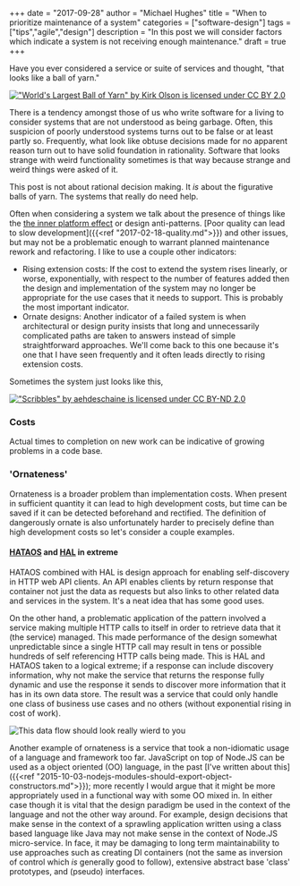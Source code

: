 +++
date = "2017-09-28"
author = "Michael Hughes"
title = "When to prioritize maintenance of a system"
categories = ["software-design"]
tags = ["tips","agile","design"]
description = "In this post we will consider factors which indicate a system is not receiving enough maintenance."
draft = true
+++

Have you ever considered a service or suite of services and thought, "that looks like a ball of yarn."

[!["World's Largest Ball of Yarn" by Kirk Olson is licensed under CC BY 2.0](/images/2017-09-28-when-to-replace/ball_of_yarn.jpg "A large ball of yarn")](https://www.flickr.com/photos/kirkols/4903201376/)

There is a tendency amongst those of us who write software for a living to consider systems that are not understood as being garbage. Often, this suspicion of poorly understood systems turns out to be false or at least partly so. Frequently, what look like obtuse decisions made for no apparent reason turn out to have solid foundation in rationality. Software that looks strange with weird functionality sometimes is that way because strange and weird things were asked of it.

This post is not about rational decision making. It _is_ about the figurative balls of yarn. The systems that really do need help.

Often when considering a system we talk about the presence of things like the [the inner platform effect][1] or design anti-patterns. [Poor quality can lead to slow development]({{<ref "2017-02-18-quality.md">}}) and other issues, but may not be a problematic enough to warrant planned maintenance rework and refactoring. I like to use a couple other indicators:

- Rising extension costs: If the cost to extend the system rises linearly, or worse, exponentially, with respect to the number of features added then the design and implementation of the system may no longer be appropriate for the use cases that it needs to support. This is probably the most important indicator. 
- Ornate designs: Another indicator of a failed system is when architectural or design purity insists that long and unnecessarily complicated paths are taken to answers instead of simple straightforward approaches. We'll come back to this one because it's one that I have seen frequently and it often leads directly to rising extension costs.

Sometimes the system just looks like this,

[!["Scribbles" by aehdeschaine is licensed under CC BY-ND 2.0](/images/2017-09-28-when-to-replace/scribbles.jpg "Scribbles")](https://www.flickr.com/photos/aehdeschaine/16909136481/in/photolist-rLcKaT-oSdj9V-5Rj8ob-4y7xFv-4dB8uh-3pGE8C-8Pp4Zx-a4G4Ur-8N89BM-4dnf4h-dsGw7z-8jBFuf-5JJMpy-5SG9B1-6VGEPU-4eMyog-3pGwhG-53K7N5-644Um5-psozDC-dxcdDP-k7pQiU-9HWsRj-3aEsKV-dgrBmY-3pBtZr-3pC6yF-dUjQJc-dq2qX-4dB6Cu-DoBbgi-7wyNuQ-f7bcFL-M5ChrA-TTroSk-XdK4cM-oCNPRH-8nyig6-5LWZRz-2SKpre-4prLPn-dmb7sW-qe7tXc-SLY9Pk-qma9U8-772peE-34Ydj3-nCKum-UTeecf-64ouCd)

### Costs ###

Actual times to completion on new work can be indicative of growing problems in a code base.

### 'Ornateness' ###

Ornateness is a broader problem than implementation costs. When present in
sufficient quantity it can lead to high development costs, but time can be saved if it can be detected beforehand and rectified. The definition of dangerously ornate is also unfortunately harder to precisely define than high development costs so let's consider a couple examples.

#### [HATAOS][2] and [HAL][3] in extreme ####

HATAOS combined with HAL is design approach for enabling self-discovery in HTTP web API clients. An API enables clients by return response that container not just the data as requests but also links to other related data and services in the system. It's a neat idea that has some good uses.

On the other hand, a problematic application of the pattern involved a service making multiple HTTP calls to itself in order to retrieve data that it (the service) managed. This made performance of the design somewhat unpredictable since a single HTTP call may result in tens or possible hundreds of self referencing HTTP calls being made. This is HAL and HATAOS taken to a logical extreme; if a response can include discovery information, why not make the service that returns the response fully dynamic and use the response it sends to discover more information that it has in its own data store. The result was a service that could only handle one class of business use cases and no others (without exponential rising in cost of work).

![This data flow should look really wierd to you](/images/2017-09-28-when-to-replace/self-ref-api.svg "Data flow diagram of a self-references API")

Another example of ornateness is a service that took a non-idiomatic usage of a language and framework too far. JavaScript on top of Node.JS can be used as a object oriented (OO) language, in the past [I've written about this]({{<ref "2015-10-03-nodejs-modules-should-export-object-constructors.md">}}); more recently I would argue that it might be more appropriately used in a functional way with some OO mixed in. In either case though it is vital that the design paradigm be used in the context of the language and not the other way around. For example, design decisions that make sense in the context of a sprawling application written using a class based language like Java may not make sense in the context of Node.JS micro-service. In face, it may be damaging to long term maintainability to use approaches such as creating DI containers (not the same as inversion of control which _is_ generally good to follow), extensive abstract base 'class' prototypes, and (pseudo) interfaces.



[1]: https://en.wikipedia.org/wiki/Inner-platform_effect 'Inner-platform Effect'
[2]: https://en.wikipedia.org/wiki/HATEOAS 'RESTful HATAOS'
[3]: http://stateless.co/hal_specification.html 'HAL'